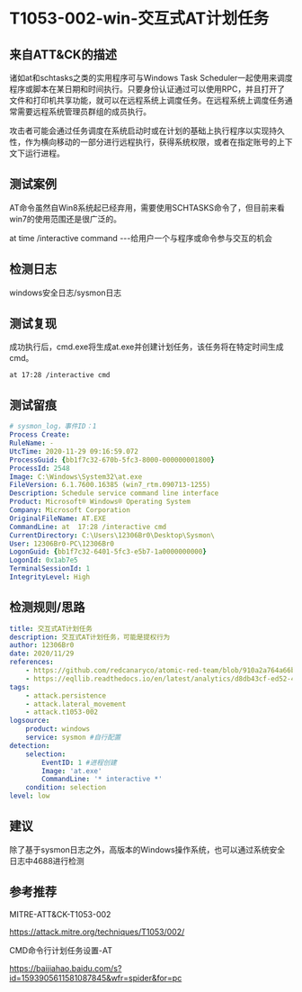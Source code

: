 # T1053-002-win-交互式AT计划任务

## 来自ATT&CK的描述

诸如at和schtasks之类的实用程序可与Windows Task Scheduler一起使用来调度程序或脚本在某日期和时间执行。只要身份认证通过可以使用RPC，并且打开了文件和打印机共享功能，就可以在远程系统上调度任务。在远程系统上调度任务通常需要远程系统管理员群组的成员执行。

攻击者可能会通过任务调度在系统启动时或在计划的基础上执行程序以实现持久性，作为横向移动的一部分进行远程执行，获得系统权限，或者在指定账号的上下文下运行进程。

## 测试案例

AT命令虽然自Win8系统起已经弃用，需要使用SCHTASKS命令了，但目前来看win7的使用范围还是很广泛的。

at time /interactive command ---给用户一个与程序或命令参与交互的机会

## 检测日志

windows安全日志/sysmon日志

## 测试复现

成功执行后，cmd.exe将生成at.exe并创建计划任务，该任务将在特定时间生成cmd。

```
at 17:28 /interactive cmd
```

## 测试留痕

```yml
# sysmon_log，事件ID：1
Process Create:
RuleName: -
UtcTime: 2020-11-29 09:16:59.072
ProcessGuid: {bb1f7c32-670b-5fc3-8000-000000001800}
ProcessId: 2548
Image: C:\Windows\System32\at.exe
FileVersion: 6.1.7600.16385 (win7_rtm.090713-1255)
Description: Schedule service command line interface
Product: Microsoft® Windows® Operating System
Company: Microsoft Corporation
OriginalFileName: AT.EXE
CommandLine: at  17:28 /interactive cmd
CurrentDirectory: C:\Users\12306Br0\Desktop\Sysmon\
User: 12306Br0-PC\12306Br0
LogonGuid: {bb1f7c32-6401-5fc3-e5b7-1a0000000000}
LogonId: 0x1ab7e5
TerminalSessionId: 1
IntegrityLevel: High
```


## 检测规则/思路

```yml
title: 交互式AT计划任务
description: 交互式AT计划任务，可能是提权行为
author: 12306Br0
date: 2020/11/29
references:
    - https://github.com/redcanaryco/atomic-red-team/blob/910a2a764a66b0905065d8bdedb04b37049a85db/atomics/T1053.002/T1053.002.md
    - https://eqllib.readthedocs.io/en/latest/analytics/d8db43cf-ed52-4f5c-9fb3-c9a4b95a0b56.html
tags:
    - attack.persistence
    - attack.lateral_movement
    - attack.t1053-002
logsource:
    product: windows
    service: sysmon #自行配置
detection:
    selection:
        EventID: 1 #进程创建
        Image: 'at.exe'
        CommandLine: '* interactive *'
    condition: selection
level: low
```

## 建议

除了基于sysmon日志之外，高版本的Windows操作系统，也可以通过系统安全日志中4688进行检测


## 参考推荐

MITRE-ATT&CK-T1053-002

<https://attack.mitre.org/techniques/T1053/002/>

CMD命令行计划任务设置-AT

<https://baijiahao.baidu.com/s?id=1593905611581087845&wfr=spider&for=pc>